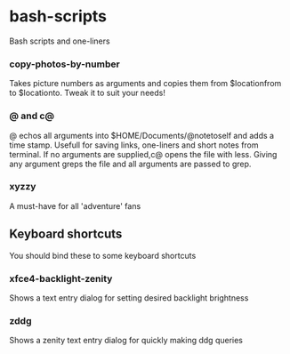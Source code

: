 # bash-scripts
Bash scripts and one-liners

### copy-photos-by-number
Takes picture numbers as arguments and copies them from $locationfrom to $locationto. Tweak it to suit your needs!

### @ and c@
@ echos all arguments into $HOME/Documents/@notetoself and adds a time stamp. Usefull for saving links, one-liners and short notes from terminal. If no arguments are supplied,c@ opens the file with less. Giving any argument greps the file and all arguments are passed to grep.

### xyzzy
A must-have for all 'adventure' fans

## Keyboard shortcuts
You should bind these to some keyboard shortcuts

### xfce4-backlight-zenity
Shows a text entry dialog for setting desired backlight brightness

### zddg
Shows a zenity text entry dialog for quickly making ddg queries
